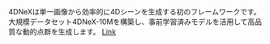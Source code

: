 4DNeXは単一画像から効率的に4Dシーンを生成する初のフレームワークです。大規模データセット4DNeX-10Mを構築し、事前学習済みモデルを活用して高品質な動的点群を生成します。
[Link](http://arxiv.org/abs/2508.13154v1)

